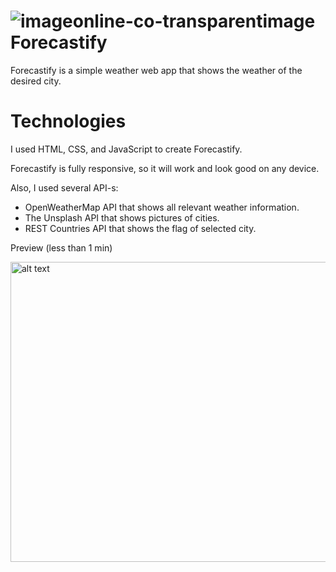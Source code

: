 # ![imageonline-co-transparentimage](https://github.com/nemanja-stosic/forecastify/assets/48128569/af94fcc3-c394-4581-8c71-6d1f82cb947b) Forecastify 

Forecastify is a simple weather web app that shows the weather of the desired city.

# Technologies 

I used HTML, CSS, and JavaScript to create Forecastify. 

Forecastify is fully responsive, so it will work and look good on any device.

Also, I used several API-s:
<ul>
  <li>OpenWeatherMap API that shows all relevant weather information.</li>
  <li>The Unsplash API that shows pictures of cities.</li>
  <li>REST Countries API that shows the flag of selected city.</li>
</ul>

Preview (less than 1 min)

<img src="https://github.com/nemanja-stosic/forecastify/assets/48128569/e1b43d6c-2053-4b57-82dc-b6fa1e94a110" alt="alt text" width="854" height="480">

